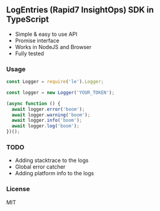 ## LogEntries (Rapid7 InsightOps) SDK in TypeScript

- Simple & easy to use API 
- Promise interface
- Works in NodeJS and Browser
- Fully tested


### Usage

```js
const Logger = require('le').Logger;

const logger = new Logger('YOUR_TOKEN');

(async function () {
  await logger.error('boom');
  await logger.warning('boom');
  await logger.info('boom');
  await logger.log('boom');
})();

```

### TODO

- Adding stacktrace to the logs
- Global error catcher
- Adding platform info to the logs

### License

MIT
